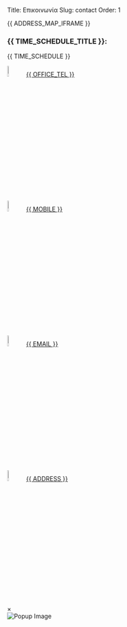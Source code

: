 Title: Επικοινωνία
Slug: contact
Order: 1


<div class="content-list">   
    <div class="content-info">
        {{ ADDRESS_MAP_IFRAME }}
    </div>  
    <div class="content-info">
       <h3>{{ TIME_SCHEDULE_TITLE }}:</h3>
       <p>{{ TIME_SCHEDULE }}</p>
    </div>
    <div class="content-info">
        <img src="{{ SITEURL }}/{{ OFFICE_TEL_IMG }}" alt="Phone Icon"style="width:8%" />
        <a href="javascript:void(0);" onclick="openPopupLink(this)">
            {{ OFFICE_TEL }}
            <img src="{{ SITEURL }}/{{ OFFICE_TEL_QR_IMG }}" style="display:none;" alt="Service Image"/>
        </a>
    </div>
    <div class="content-info">
        <img src="{{ SITEURL }}/{{ MOBILE_IMG }}" alt="Phone Icon"style="width:8%" />
        <a href="javascript:void(0);" onclick="openPopupLink(this)">
            {{ MOBILE }}
            <img src="{{ SITEURL }}/{{ MOBILE_QR_IMG }}" style="display:none;" alt="Service Image"/>
        </a>
    </div>    
    <div class="content-info">
      <img src="{{ SITEURL }}/{{ EMAIL_IMG }}" alt="Email Icon" style="width:8%"/>
      <a href="mailto:{{ EMAIL }}" target="_blank">{{ EMAIL }}</a>
    </div>  
    <div class="content-info">
      <img src="{{ SITEURL }}/{{ ADDRESS_IMG }}" alt="Location Icon" style="width:8%"/>
      <a href="{{ ADDRESS_MAP_URL }}" target="_blank">{{ ADDRESS }}</a>
    </div> 
    <!-- Popup Container -->
    <div id="popup-container" class="popup-container">
        <span class="close-btn" onclick="closePopupLink()">&times;</span>
        <div class="popup-content">
            <img id="popup-image" class="popup-image" alt="Popup Image">
        </div>
    </div>
</div>


